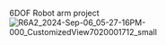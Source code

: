 6DOF Robot arm project
![R6A2_2024-Sep-06_05-27-16PM-000_CustomizedView7020001712_small](https://github.com/user-attachments/assets/c3773f55-cbd4-46db-90fd-7eaab5bf8631)
